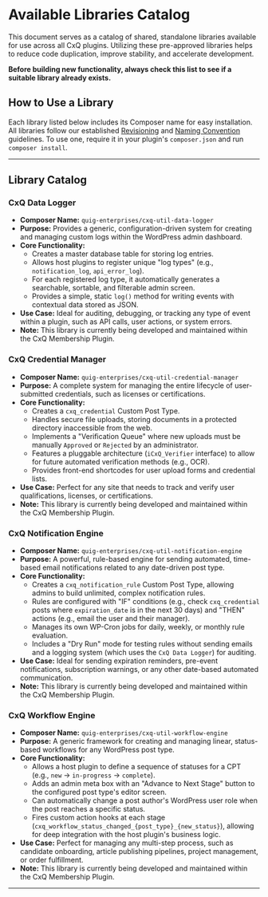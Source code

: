 # Available Libraries Catalog

This document serves as a catalog of shared, standalone libraries available for use across all CxQ plugins. Utilizing these pre-approved libraries helps to reduce code duplication, improve stability, and accelerate development.

**Before building new functionality, always check this list to see if a suitable library already exists.**

## How to Use a Library

Each library listed below includes its Composer name for easy installation. All libraries follow our established [Revisioning](./REVISIONING.md) and [Naming Convention](./NAMING_CONVENTIONS.md) guidelines. To use one, require it in your plugin's `composer.json` and run `composer install`.

---

## Library Catalog

### CxQ Data Logger

*   **Composer Name:** `quig-enterprises/cxq-util-data-logger`
*   **Purpose:** Provides a generic, configuration-driven system for creating and managing custom logs within the WordPress admin dashboard.
*   **Core Functionality:**
    *   Creates a master database table for storing log entries.
    *   Allows host plugins to register unique "log types" (e.g., `notification_log`, `api_error_log`).
    *   For each registered log type, it automatically generates a searchable, sortable, and filterable admin screen.
    *   Provides a simple, static `log()` method for writing events with contextual data stored as JSON.
*   **Use Case:** Ideal for auditing, debugging, or tracking any type of event within a plugin, such as API calls, user actions, or system errors.
*   **Note:** This library is currently being developed and maintained within the CxQ Membership Plugin.

### CxQ Credential Manager

*   **Composer Name:** `quig-enterprises/cxq-util-credential-manager`
*   **Purpose:** A complete system for managing the entire lifecycle of user-submitted credentials, such as licenses or certifications.
*   **Core Functionality:**
    *   Creates a `cxq_credential` Custom Post Type.
    *   Handles secure file uploads, storing documents in a protected directory inaccessible from the web.
    *   Implements a "Verification Queue" where new uploads must be manually `Approved` or `Rejected` by an administrator.
    *   Features a pluggable architecture (`iCxQ_Verifier` interface) to allow for future automated verification methods (e.g., OCR).
    *   Provides front-end shortcodes for user upload forms and credential lists.
*   **Use Case:** Perfect for any site that needs to track and verify user qualifications, licenses, or certifications.
*   **Note:** This library is currently being developed and maintained within the CxQ Membership Plugin.

### CxQ Notification Engine

*   **Composer Name:** `quig-enterprises/cxq-util-notification-engine`
*   **Purpose:** A powerful, rule-based engine for sending automated, time-based email notifications related to any date-driven post type.
*   **Core Functionality:**
    *   Creates a `cxq_notification_rule` Custom Post Type, allowing admins to build unlimited, complex notification rules.
    *   Rules are configured with "IF" conditions (e.g., check `cxq_credential` posts where `expiration_date` is in the next 30 days) and "THEN" actions (e.g., email the user and their manager).
    *   Manages its own WP-Cron jobs for daily, weekly, or monthly rule evaluation.
    *   Includes a "Dry Run" mode for testing rules without sending emails and a logging system (which uses the `CxQ Data Logger`) for auditing.
*   **Use Case:** Ideal for sending expiration reminders, pre-event notifications, subscription warnings, or any other date-based automated communication.
*   **Note:** This library is currently being developed and maintained within the CxQ Membership Plugin.

### CxQ Workflow Engine

*   **Composer Name:** `quig-enterprises/cxq-util-workflow-engine`
*   **Purpose:** A generic framework for creating and managing linear, status-based workflows for any WordPress post type.
*   **Core Functionality:**
    *   Allows a host plugin to define a sequence of statuses for a CPT (e.g., `new` -> `in-progress` -> `complete`).
    *   Adds an admin meta box with an "Advance to Next Stage" button to the configured post type's editor screen.
    *   Can automatically change a post author's WordPress user role when the post reaches a specific status.
    *   Fires custom action hooks at each stage (`cxq_workflow_status_changed_{post_type}_{new_status}`), allowing for deep integration with the host plugin's business logic.
*   **Use Case:** Perfect for managing any multi-step process, such as candidate onboarding, article publishing pipelines, project management, or order fulfillment.
*   **Note:** This library is currently being developed and maintained within the CxQ Membership Plugin.

---
